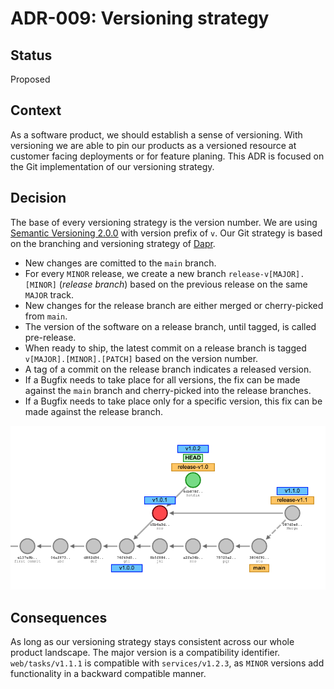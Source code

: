 # **ADR-009: Versioning strategy**

## Status

Proposed

## Context

As a software product, we should establish a sense of versioning.
With versioning we are able to pin our products as a versioned resource at customer facing deployments
or for feature planing. This ADR is focused on the Git implementation of our versioning strategy.

## Decision

The base of every versioning strategy is the version number. We are using [Semantic Versioning 2.0.0](https://semver.org/) with version prefix of `v`.
Our Git strategy is based on the branching and versioning strategy of [Dapr](https://github.com/dapr/dapr).

- New changes are comitted to the `main` branch.
- For every `MINOR` release, we create a new branch `release-v[MAJOR].[MINOR]` (_release branch_) based on the previous release on the same `MAJOR` track.
- New changes for the release branch are either merged or cherry-picked from `main`.
- The version of the software on a release branch, until tagged, is called pre-release.
- When ready to ship, the latest commit on a release branch is tagged `v[MAJOR].[MINOR].[PATCH]` based on the version number.
- A tag of a commit on the release branch indicates a released version.
- If a Bugfix needs to take place for all versions, the fix can be made against the `main` branch and cherry-picked into the release branches.
- If a Bugfix needs to take place only for a specific version, this fix can be made against the release branch. 

![](../../assets/versioning-strategy-visualization.png)

## Consequences

As long as our versioning strategy stays consistent across our whole product landscape.
The major version is a compatibility identifier. `web/tasks/v1.1.1` is compatible with `services/v1.2.3`, as `MINOR` versions add functionality in a backward compatible manner.

